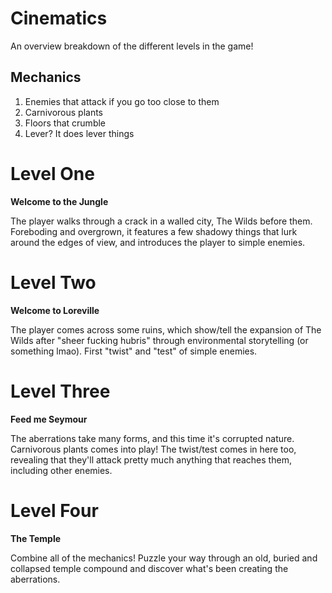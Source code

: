 # Cinematics
An overview breakdown of the different levels in the game!

## Mechanics
1. Enemies that attack if you go too close to them
2. Carnivorous plants
3. Floors that crumble
4. Lever? It does lever things


# Level One
**Welcome to the Jungle**

The player walks through a crack in a walled city, The Wilds before them. Foreboding and overgrown, it features a few shadowy things that lurk around the edges of view, and introduces the player to simple enemies.

# Level Two
**Welcome to Loreville**

The player comes across some ruins, which show/tell the expansion of The Wilds after "sheer fucking hubris" through environmental storytelling (or something lmao). First "twist" and "test" of simple enemies.

# Level Three
**Feed me Seymour**

The aberrations take many forms, and this time it's corrupted nature. Carnivorous plants comes into play! The twist/test comes in here too, revealing that they'll attack pretty much anything that reaches them, including other enemies.

# Level Four
**The Temple**

Combine all of the mechanics! Puzzle your way through an old, buried and collapsed temple compound and discover what's been creating the aberrations.